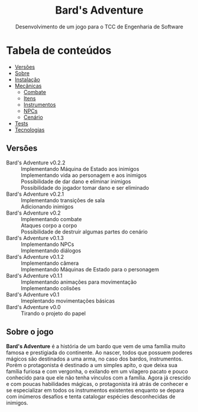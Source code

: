 <h1 align="center"> Bard's Adventure </h1>

<p align="center"> Desenvolvimento de um jogo para o TCC de Engenharia de Software </p>

Tabela de conteúdos
=================
<!--ts-->
   * [Versões](#Versoes)
   * [Sobre](#Sobre)
   * [Instalação](#instalacao)
   * [Mecânicas](#como-usar)
      * [Combate](#pre-requisitos)
      * [Itens](#local-files)
      * [Instrumentos](#remote-files)
      * [NPCs](#multiple-files)
      * [Cenário](#combo)
   * [Tests](#testes)
   * [Tecnologias](#tecnologias)
<!--te-->

<h2 title="Versoes">Versões</h2>
  <dl>
    <dt> </dt>
      <dd> </dd>
    <dt> </dt>
      <dd> </dd>
    <dt> </dt>
      <dd> </dd>
    <dt> </dt>
      <dd> </dd>
    <dt> </dt>
      <dd> </dd>
    <dt> </dt>
      <dd> </dd>
    <dt> Bard's Adventure v0.2.2 </dt>
      <dd> Implementando Máquina de Estado aos inimigos <br> Implementando vida ao personagem e aos inimigos <br> Possibilidade de dar dano e eliminar inimigos <br>        Possibilidade do jogador tomar dano e ser eliminado </dd>
    <dt> Bard's Adventure v0.2.1 </dt>
      <dd> Implementando transições de sala <br> Adicionando inimigos </dd>
    <dt> Bard's Adventure v0.2 </dt>
      <dd> Implementando combate <br> Ataques corpo a corpo <br> Possibilidade de destruir algumas partes do cenário </dd>
    <dt> Bard's Adventure v0.1.3 </dt>
      <dd> Implementando NPCs <br> Implementando diálogos </dd>
    <dt> Bard's Adventure v0.1.2 </dt>
      <dd> Implementando câmera <br> Implementando Máquinas de Estado para o personagem </dd>
    <dt> Bard's Adventure v0.1.1 </dt>
      <dd> Implementando animações para movimentação <br> Implementando colisões </dd>
    <dt> Bard's Adventure v0.1 </dt>
      <dd> Imeplentando movimentações básicas </dd>
    <dt> Bard's Adventure v0.0 </dt>
      <dd> Tirando o projeto do papel </dd>
  </dl>


<h2 title="#Sobre">Sobre o jogo</h2>

<p><b>Bard's Adventure</b> é a história de um bardo que vem de uma família muito famosa e prestigiada do continente. Ao nascer, todos que possuem poderes mágicos são destinados a uma arma, no caso dos bardos, instrumentos. Porém o protagonista é destinado a um simples apito, o que deixa sua família furiosa e com vergonha, o exilando em um vilagero pacato e pouco conhecido para que ele não tenha vínculos com a família. Agora já crescido e com poucas habilidades mágicas, o protagonista irá atrás de conhecer e se especializar em todos os instrumentos existentes enquanto se depara com inúmeros desafios e tenta catalogar espécies desconhecidas de inimigos.</p>

<h2 title="#
